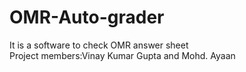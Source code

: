 # OMR-Auto-grader
It is a software to check OMR answer sheet 
<br>
Project members:Vinay Kumar Gupta
and Mohd. Ayaan
